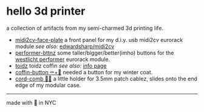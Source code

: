 # hello 3d printer

a collection of artifacts from my semi-charmed 3d printing life.

* [midi2cv-face-plate](midi2cv-face-plate/) a front panel for my d.i.y. usb midi2cv eurorack module _see also:_ [edwardsharp/midi2cv](https://github.com/edwardsharp/midi2cv)
* [performer-bttnz](performer-bttnz/) some taller/bigger/better(imho) buttons for the [westlicht performer](https://westlicht.github.io/performer/) eurorack module.
* [toidz](toidz/) toidz coffin _see also:_ [info page](https://edwardsharp.github.io/toidz/bno08xviz/)
* [coffin-button ⚰️+🔘](coffin-button/) needed a button for my winter coat.
* [cord-comb 🔌🪮](cord-comb/) a little holder for 3.5mm patch cablez, slides onto the end edge of my modular case.

---

made with 💖 in NYC
